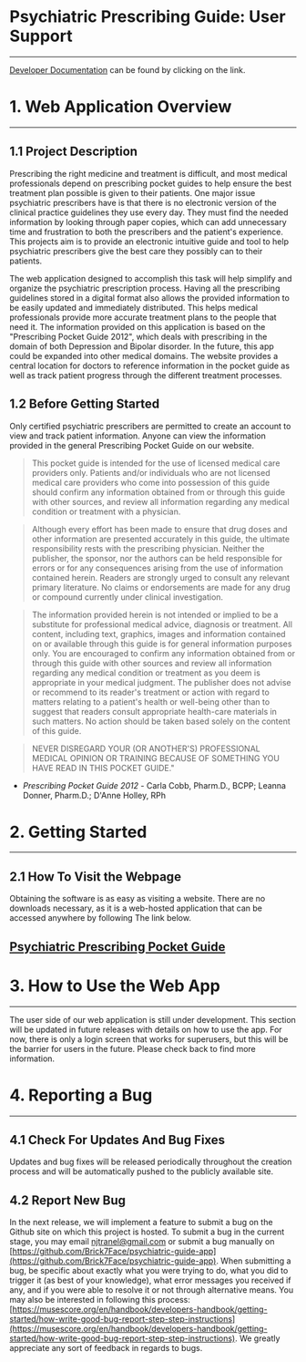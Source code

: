# Psychiatric Prescribing Guide: User Support 
---
[Developer Documentation](https://github.com/Brick7Face/psychiatric-guide-app/blob/development/README.md) can be found by clicking on the link.
# 1. Web Application Overview 


---


## 1.1 Project Description

Prescribing the right medicine and treatment is difficult, and most medical professionals depend on prescribing pocket guides to help ensure the best treatment plan possible is given to their patients. One major issue psychiatric prescribers have is that there is no electronic version of the clinical practice guidelines they use every day. They must find the needed information by looking through paper copies, which can add unnecessary time and frustration to both the prescribers and the patient's experience. This projects aim is to provide an electronic intuitive guide and tool to help psychiatric prescribers give the best care they possibly can to their patients.      

The web application designed to accomplish this task will help simplify and organize the psychiatric prescription process. Having all the prescribing guidelines stored in a digital format also allows the provided information to be easily updated and immediately distributed. This helps medical professionals provide more accurate treatment plans to the people that need it. The information provided on this application is based on the "Prescribing Pocket Guide 2012", which deals with prescribing in the domain of both Depression and Bipolar disorder. In the future, this app could be expanded into other medical domains. The website provides a central location for doctors to reference information in the pocket guide as well as track patient progress through the different treatment processes. 


## 1.2 Before Getting Started


Only certified psychiatric prescribers are permitted to create an account to view and track patient information.  Anyone can view the information provided in the general Prescribing Pocket Guide on our website.

> This pocket guide is intended for the use of licensed medical care providers only. Patients and/or individuals who are not licensed medical care providers who come into possession of this guide should confirm any information obtained from or through this guide with other sources, and review all information regarding any medical condition or treatment with a physician.

> Although every effort has been made to ensure that drug doses and other information are presented accurately in this guide, the ultimate responsibility rests with the prescribing physician. Neither the publisher, the sponsor, nor the authors can be held responsible for errors or for any consequences arising from the use of information contained herein. Readers are strongly urged to consult any relevant primary literature. No claims or endorsements are made for any drug or compound currently under clinical investigation.  

> The information provided herein is not intended or implied to be a substitute for professional medical advice, diagnosis or treatment. All content, including text, graphics, images and information contained on or available through this guide is for general information purposes only.  You are encouraged to confirm any information obtained from or through this guide with other sources and review all information regarding any medical condition or treatment as you deem is appropriate in your medical judgment. The publisher does not advise or recommend to its reader's treatment or action with regard to matters relating to a patient's health or well-being other than to suggest that readers consult appropriate health-care materials in such matters. No action should be taken based solely on the content of this guide. 

> NEVER DISREGARD YOUR (OR ANOTHER'S) PROFESSIONAL MEDICAL OPINION OR TRAINING BECAUSE OF SOMETHING YOU HAVE READ IN THIS POCKET GUIDE."

*   _Prescribing Pocket Guide 2012_ - Carla Cobb, Pharm.D., BCPP; Leanna Donner, Pharm.D.; D'Anne Holley, RPh


# 2. Getting Started


---


## 2.1 How To Visit the Webpage

Obtaining the software is as easy as visiting a website. There are no downloads necessary, as it is a web-hosted application that can be accessed anywhere by following The link below.


## [Psychiatric Prescribing Pocket Guide](https://psychiatric-guide.appspot.com/)


# 3. How to Use the Web App



---


The user side of our web application is still under development. This section will be updated in future releases with details on how to use the app. For now, there is only a login screen that works for superusers, but this will be the barrier for users in the future. Please check back to find more information.


# 4. Reporting a Bug



---



## 4.1 Check For Updates And Bug Fixes

Updates and bug fixes will be released periodically throughout the creation process and will be automatically pushed to the publicly available site.  

## 4.2 Report New Bug

In the next release, we will implement a feature to submit a bug on the Github site on which this project is hosted. To submit a bug in the current stage, you may email [njtranel@gmail.com](mailto:njtranel@gmail.com) or submit a bug manually on [https://github.com/Brick7Face/psychiatric-guide-app](https://github.com/Brick7Face/psychiatric-guide-app). When submitting a bug, be specific about exactly what you were trying to do, what you did to trigger it (as best of your knowledge), what error messages you received if any, and if you were able to resolve it or not through alternative means. You may also be interested in following this process: [https://musescore.org/en/handbook/developers-handbook/getting-started/how-write-good-bug-report-step-step-instructions](https://musescore.org/en/handbook/developers-handbook/getting-started/how-write-good-bug-report-step-step-instructions). We greatly appreciate any sort of feedback in regards to bugs.
